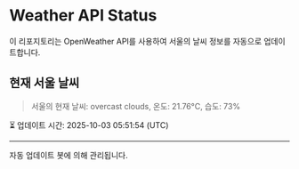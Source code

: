 
# Weather API Status

이 리포지토리는 OpenWeather API를 사용하여 서울의 날씨 정보를 자동으로 업데이트합니다.

## 현재 서울 날씨
> 서울의 현재 날씨: overcast clouds, 온도: 21.76°C, 습도: 73%

⏳ 업데이트 시간: 2025-10-03 05:51:54 (UTC)

---
자동 업데이트 봇에 의해 관리됩니다.
